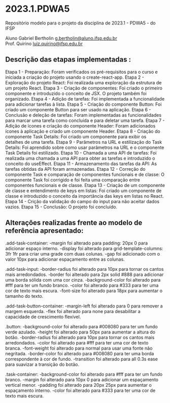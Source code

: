# 2023.1.PDWA5
Repositório modelo para o projeto da disciplina de 2023.1 - PDWA5 - do IFSP

Aluno Gabriel Bertholin  <g.bertholin@aluno.ifsp.edu.br>  \
Prof. Quirino         <luiz.quirino@ifsp.edu.br>

## Descrição das etapas implementadas :
Etapa 1 - Preparação: Foram verificados os pré-requisitos para o curso e iniciada a criação do projeto usando o create-react-app.
Etapa 2 - Exploração do projeto React: Foi realizada uma exploração da estrutura de um projeto React.
Etapa 3 - Criação de componentes: Foi criado o primeiro componente e introduzido o conceito de JSX. O projeto também foi organizado.
Etapa 4 - Adição de tarefas: Foi implementada a funcionalidade para adicionar tarefas à lista.
Etapa 5 - Criação do componente Button: Foi criado um componente Button para ser usado na aplicação.
Etapa 6 - Conclusão e deleção de tarefas: Foram implementadas as funcionalidades para marcar uma tarefa como concluída e para deletar uma tarefa.
Etapa 7 - Adição de ícones e criação do componente Header: Foram adicionados ícones à aplicação e criado um componente Header.
Etapa 8 - Criação do componente Task Details: Foi criado um componente para exibir os detalhes de uma tarefa.
Etapa 9 - Parâmetros na URL e estilização do Task Details: Foi aprendido sobre como usar parâmetros na URL e o componente Task Details foi estilizado.
Etapa 10 - Chamada a uma API de tarefas: Foi realizada uma chamada a uma API para obter as tarefas e introduzido o conceito do useEffect.
Etapa 11 - Armazenamento das tarefas da API: As tarefas obtidas da API foram armazenadas.
Etapa 12 - Correção do componente Task e comparação de componentes funcionais e de classe: O componente Task foi corrigido e foi feita uma comparação entre componentes funcionais e de classe.
Etapa 13 - Criação de um componente de classe e entendimento de keys em listas: Foi criado um componente de classe e introduzido o conceito da importância das keys em listas no React.
Etapa 14 - Crição da validação do campo do input para não aceitar dados vazios.
Etapa 15 - Conclusão: O projeto foi concluído.

## Alterações realizadas frente ao modelo de referência apresentado:
.add-task-container:
  -margin foi alterado para padding: 20px 0 para adicionar espaço interno.
  -display foi alterado para grid-template-columns: 3fr 1fr para criar uma grade com duas colunas.
  -gap foi adicionado com o valor 10px para adicionar espaçamento entre as colunas.

.add-task-input:
  -border-radius foi alterado para 10px para tornar os cantos mais arredondados.
  -border foi alterado para 2px solid #888 para adicionar uma borda sólida com uma cor cinza.
  -background-color foi alterado para #fff para ter um fundo branco.
  -color foi alterado para #333 para ter uma cor de texto mais escura.
  -font-size foi alterado para 18px para aumentar o tamanho do texto.

.add-task-button-container:
  -margin-left foi alterado para 0 para remover a margem esquerda.
  -flex foi alterado para none para desabilitar a capacidade de crescimento flexível.

.button:
  -background-color foi alterado para #008080 para ter um fundo verde azulado.
  -height foi alterado para 50px para aumentar a altura do botão.
  -border-radius foi alterado para 10px para tornar os cantos mais arredondados.
  -color foi alterado para #fff para ter uma cor de texto branca.
  -font-weight foi alterado para normal para usar uma fonte não negritada.
  -border-color foi alterado para #008080 para ter uma borda correspondente à cor de fundo.
  -transition foi alterado para all 0.3s ease para suavizar a transição do botão.

.task-container:
  -background-color foi alterado para #fff para ter um fundo branco.
  -margin foi alterado para 10px 0 para adicionar um espaçamento vertical menor.
  -padding foi alterado para 20px 25px para aumentar o espaçamento interno.
  -color foi alterado para #333 para ter uma cor de texto mais escura.
